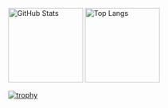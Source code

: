 <p align="left"> 
  <img alt="GitHub Stats" height="150px" src="https://github-readme-stats.vercel.app/api?username=YutoMoriyasu&show_icons=true&count_private=true" />
  <img alt="Top Langs" height="150px" src="https://github-readme-stats.vercel.app/api/top-langs/?username=yutomoriyasu&layout=compact&show_icons=true" />
</p>

[![trophy](https://github-profile-trophy.vercel.app/?username=yutomoriyasu&title=MultiLanguage,Commits,PullRequest,Repositories,Issues&margin-w=15)](https://github.com/yutomoriyasu/github-profile-trophy)
